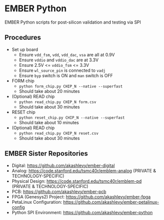 # EMBER Python

EMBER Python scripts for post-silicon validation and testing via SPI

## Procedures

- Set up board
    - Ensure `vdd_fsm`, `vdd`, `vdd_dac`, `vsa` are all at 0.9V
    - Ensure `vddio` and `vddio_dac` are at 3.3V
    - Ensure 2.5V <= `vddio_fsm` <= 3.3V
    - Ensure `wl_source_pin` is connected to `vadj`
    - Ensure `byp` switch is ON and `man` switch is OFF
- FORM chip
    - `python form_chip.py CHIP_N --native --superfast`
    - Should take about 20 minutes
- (Optional) READ chip
    - `python read_chip.py CHIP_N form.csv`
    - Should take about 30 minutes
- RESET chip
    - `python reset_chip.py CHIP_N --native --superfast`
    - Should take about 10 minutes
- (Optional) READ chip
    - `python read_chip.py CHIP_N reset.csv`
    - Should take about 30 minutes

## EMBER Sister Repositories

- Digital: https://github.com/akashlevy/ember-digital
- Analog: https://code.stanford.edu/tsmc40r/emblem-analog (PRIVATE & TECHNOLOGY-SPECIFIC)
- Physical Design: https://code.stanford.edu/tsmc40r/emblem-pd (PRIVATE & TECHNOLOGY-SPECIFIC)
- PCB: https://github.com/akashlevy/ember-pcb
- FPGA (Genesys2) Project: https://github.com/akashlevy/ember-fpga
- PetaLinux Configuration: https://github.com/akashlevy/ember-petalinux-config
- Python SPI Environment: https://github.com/akashlevy/ember-python
